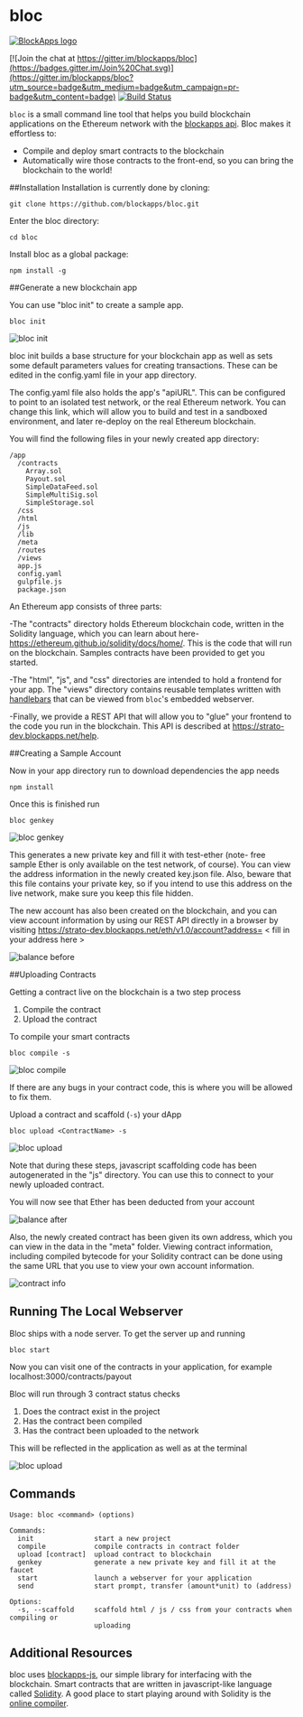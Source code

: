 # bloc

[![BlockApps logo](http://blockapps.net/img/logo_cropped.png)](http://blockapps.net)

[![Join the chat at https://gitter.im/blockapps/bloc](https://badges.gitter.im/Join%20Chat.svg)](https://gitter.im/blockapps/bloc?utm_source=badge&utm_medium=badge&utm_campaign=pr-badge&utm_content=badge) [![Build Status](https://travis-ci.org/blockapps/bloc.svg)](https://travis-ci.org/blockapps/bloc)

`bloc` is a small command line tool that helps you build blockchain applications on the Ethereum network with the [blockapps api](https://blockapps.net). Bloc makes it effortless to:
* Compile and deploy smart contracts to the blockchain
* Automatically wire those contracts to the front-end, so you can bring the blockchain to the world!

##Installation
Installation is currently done by cloning:

```
git clone https://github.com/blockapps/bloc.git
```

Enter the bloc directory:

```
cd bloc
```

Install bloc as a global package:

```
npm install -g
```

##Generate a new blockchain app

You can use "bloc init" to create a sample app.

```
bloc init
```

![bloc init](https://raw.githubusercontent.com/blockapps/bloc/readme-images/readme_img/bloc_init.png)

bloc init builds a base structure for your blockchain app as well as sets some default parameters values for creating transactions. These can be edited in the config.yaml file in your app directory.

The config.yaml file also holds the app's "apiURL".  This can be configured to point to an isolated test network, or the real Ethereum network.  You can change this link, which will allow you to build and test in a sandboxed environment, and later re-deploy on the real Ethereum blockchain.

You will find the following files in your newly created app directory:

```
/app
  /contracts
    Array.sol
    Payout.sol
    SimpleDataFeed.sol
    SimpleMultiSig.sol
    SimpleStorage.sol
  /css
  /html
  /js
  /lib
  /meta
  /routes
  /views
  app.js
  config.yaml
  gulpfile.js
  package.json
```

An Ethereum app consists of three parts:

-The "contracts" directory holds Ethereum blockchain code, written in the Solidity language, which you can learn about here- https://ethereum.github.io/solidity/docs/home/.  This is the code that will run on the blockchain.  Samples contracts have been provided to get you started.

-The "html", "js", and "css" directories are intended to hold a frontend for your app. The "views" directory contains reusable templates written with [handlebars](http://handlebarsjs.com/) that can be viewed from `bloc`'s embedded webserver.



-Finally, we provide a REST API that will allow you to "glue" your frontend to the code you run in the blockchain.  This API is described at https://strato-dev.blockapps.net/help.



##Creating a Sample Account

Now in your app directory run to download dependencies the app needs

```
npm install
```
Once this is finished run

```
bloc genkey
```

![bloc genkey](https://raw.githubusercontent.com/blockapps/bloc/readme-images/readme_img/bloc_genkey.png)

This generates a new private key and fill it with test-ether (note- free sample Ether is only available on the test network, of course).  You can view the address information in the newly created key.json file.  Also, beware that this file contains your private key, so if you intend to use this address on the live network, make sure you keep this file hidden.

The new account has also been created on the blockchain, and you can view account information by using our REST API directly in a browser by visiting https://strato-dev.blockapps.net/eth/v1.0/account?address= &lt; fill in your address here &gt;

![balance before](https://cloud.githubusercontent.com/assets/5578200/10926491/c5b0bd02-824c-11e5-98d7-3a9e8275a11e.png)


##Uploading Contracts

Getting a contract live on the blockchain is a two step process

1. Compile the contract
2. Upload the contract

To compile your smart contracts

```
bloc compile -s
```

![bloc compile](https://raw.githubusercontent.com/blockapps/bloc/readme-images/readme_img/bloc_compile.png)

If there are any bugs in your contract code, this is where you will be allowed to fix them.

Upload a contract and scaffold (`-s`) your dApp

```
bloc upload <ContractName> -s
```

![bloc upload](https://raw.githubusercontent.com/blockapps/bloc/readme-images/readme_img/bloc_upload.png)

Note that during these steps, javascript scaffolding code has been autogenerated in the "js" directory.  You can use this to connect to your newly uploaded contract.

You will now see that Ether has been deducted from your account

![balance after](https://cloud.githubusercontent.com/assets/5578200/10926727/d91cc032-824e-11e5-928d-58574a94afbf.png)


Also, the newly created contract has been given its own address, which you can view in the data in the "meta" folder.  Viewing contract information, including compiled bytecode for your Solidity contract can be done using the same URL that you use to view your own account information.

![contract info](https://cloud.githubusercontent.com/assets/5578200/10926827/8a4fcb42-824f-11e5-883b-b4704797cc02.png)

## Running The Local Webserver

Bloc ships with a node server. To get the server up and running

```
bloc start
```

Now you can visit one of the contracts in your application, for example localhost:3000/contracts/payout

Bloc will run through 3 contract status checks
1. Does the contract exist in the project
2. Has the contract been compiled
3. Has the contract been uploaded to the network

This will be reflected in the application as well as at the terminal

![bloc upload](https://raw.githubusercontent.com/blockapps/bloc/readme-images/readme_img/bloc_start.png)


## Commands

```
Usage: bloc <command> (options)

Commands:
  init               start a new project
  compile            compile contracts in contract folder
  upload [contract]  upload contract to blockchain
  genkey             generate a new private key and fill it at the faucet
  start              launch a webserver for your application
  send               start prompt, transfer (amount*unit) to (address)

Options:
  -s, --scaffold     scaffold html / js / css from your contracts when compiling or
                     uploading
```

## Additional Resources
bloc uses [blockapps-js](https://github.com/blockapps/blockapps-js), our simple library for interfacing with the blockchain.
Smart contracts that are written in javascript-like language called [Solidity](https://github.com/ethereum/wiki/wiki/The-Solidity-Programming-Language). A good place to start playing around with Solidity is the [online compiler](https://chriseth.github.io/browser-solidity/).